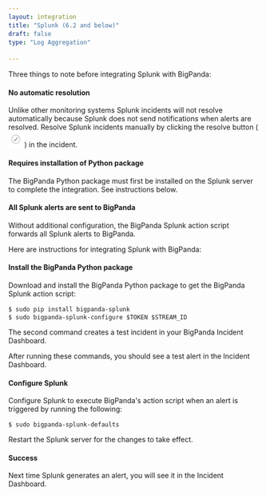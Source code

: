 ```yaml
---
layout: integration 
title: "Splunk (6.2 and below)"
draft: false
type: "Log Aggregation"

---
```


Three things to note before integrating Splunk with BigPanda:

#### No automatic resolution
Unlike other monitoring systems Splunk incidents will not resolve automatically because Splunk does not send notifications when alerts are resolved. Resolve Splunk incidents manually by clicking the resolve button (![media/resolve.png](/media/resolve.png)) in the incident.

#### Requires installation of Python package
The BigPanda Python package must first be installed on the Splunk server to complete the integration. See instructions below.

#### All Splunk alerts are sent to BigPanda
Without additional configuration, the BigPanda Splunk action script forwards all Splunk alerts to BigPanda.

Here are instructions for integrating Splunk with BigPanda:

#### Install the BigPanda Python package
Download and install the BigPanda Python package to get the BigPanda Splunk action script:

    $ sudo pip install bigpanda-splunk
    $ sudo bigpanda-splunk-configure $TOKEN $STREAM_ID

<!-- docs-only-start -->
The second command creates a test incident in your BigPanda Incident Dashboard.
<!-- docs-only-end -->
<!-- app-only-start -->
After running these commands, you should see a test alert in the Incident Dashboard.
<!-- app-only-end -->

<!-- section-separator -->

#### Configure Splunk

Configure Splunk to execute BigPanda's action script when an alert is triggered by running the following:

    $ sudo bigpanda-splunk-defaults
    
Restart the Splunk server for the changes to take effect.

<!-- section-separator -->

#### Success
Next time Splunk generates an alert, you will see it in the Incident Dashboard.
